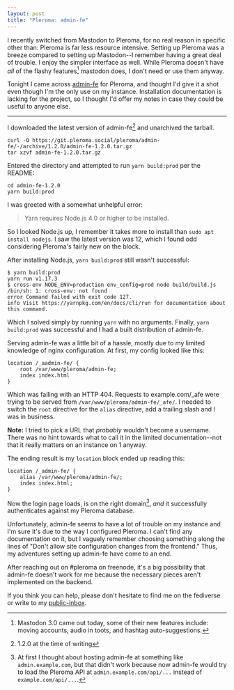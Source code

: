 ```yaml
---
layout: post
title: "Pleroma: admin-fe"
---
```


I recently switched from Mastodon to Pleroma, for no real reason in
specific other than: Pleroma is far less resource intensive.
Setting up Pleroma was a breeze compared to setting up Mastodon--I
remember having a great deal of trouble. I enjoy the simpler
interface as well. While Pleroma doesn't have *all* of the flashy
features[^1] mastodon does, I don't need or use them anyway.

Tonight I came across [admin-fe][admin-fe] for Pleroma, and thought I'd
give it a shot even though I'm the only use on my instance. Installation
documentation is lacking for the project, so I thought I'd offer my
notes in case they could be useful to anyone else.

---

I downloaded the latest version of admin-fe[^2] and unarchived the
tarball.

```
curl -O https://git.pleroma.social/pleroma/admin-fe/-/archive/1.2.0/admin-fe-1.2.0.tar.gz
tar xzvf admin-fe-1.2.0.tar.gz
```

Entered the directory and attempted to run `yarn build:prod` per the
README:

```
cd admin-fe-1.2.0
yarn build:prod
```

I was greeted with a somewhat unhelpful error:

> Yarn requires Node.js 4.0 or higher to be installed.

So I looked Node.js up, I remember it takes more to install than `sudo
apt install nodejs`. I saw the latest version was 12, which I found odd
considering Pleroma's fairly new on the block.

After installing Node.js, `yarn build:prod` still wasn't successful:

```
$ yarn build:prod
yarn run v1.17.3
$ cross-env NODE_ENV=production env_config=prod node build/build.js
/bin/sh: 1: cross-env: not found
error Command failed with exit code 127.
info Visit https://yarnpkg.com/en/docs/cli/run for documentation about this command.
```

Which I solved simply by running `yarn` with no arguments. Finally,
`yarn build:prod` was successful and I had a built distribution of
admin-fe. 

Serving admin-fe was a little bit of a hassle, mostly due to my limited
knowledge of nginx configuration. At first, my config looked like this:

```
location /_aadmin-fe/ {
	root /var/www/pleroma/admin-fe;
	index index.html
}
```

Which was failing with an HTTP 404. Requests to example.com/_afe were
trying to be served from `/var/www/pleroma/admin-fe/_afe/`. I needed to
switch the `root` directive for the `alias` directive, add a trailing
slash and I was in business. 

**Note:** I tried to pick a URL that *probably* wouldn't become a
username. There was no hint towards what to call it in the limited
documentation--not that it really matters on an instance on 1 anyway.

The ending result is my `location` block ended up reading this:

```
location /_admin-fe/ {
	alias /var/www/pleroma/admin-fe/;
	index index.html;
}
```

Now the login page loads, is on the right domain[^3], *and* it
successfully authenticates against my Pleroma database.

Unfortunately, admin-fe seems to have a lot of trouble on my instance
and I'm sure it's due to the way I configured Pleroma. I can't find any
documentation on it, but I vaguely remember choosing something along the
lines of "Don't allow site configuration changes from the frontend."
Thus, my adventures setting up admin-fe have come to an end.

After reaching out on #pleroma on freenode, it's a big possibility that
admin-fe doesn't work for me because the necessary pieces aren't
implemented on the backend. 

If you think you can help, please don't hesitate to find me on the
fediverse or write to my [public-inbox][lists].


[admin-fe]: https://git.pleroma.social/pleroma/admin-fe
[lists]: https://lists.sr.ht/~mjorgensen/public-inbox

[^1]: Mastodon 3.0 came out today, some of their new features include:
	moving accounts, audio in toots, and hashtag auto-suggestions.

[^2]: 1.2.0 at the time of writing

[^3]: At first I thought about hosting admin-fe at something like
	`admin.example.com`, but that didn't work because now admin-fe would
	try to load the Pleroma API at `admin.example.com/api/...` instead
	of `example.com/api/...`.